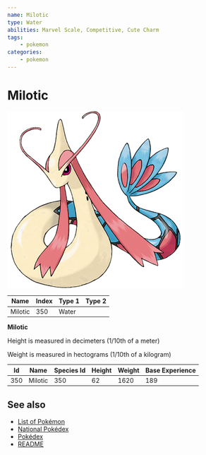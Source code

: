 ```yaml
---
name: Milotic
type: Water
abilities: Marvel Scale, Competitive, Cute Charm
tags:
    - pokemon
categories:
    - pokemon
---
```


# Milotic


![Milotic](images/350.png)

| **Name** | **Index** | **Type 1** | **Type 2** |
|----|----|----|----|
| Milotic | 350 | Water  |  |

**Milotic** 


Height is measured in decimeters (1/10th of a meter)

Weight is measured in hectograms (1/10th of a kilogram)

| **Id** | **Name** | **Species Id** | **Height** | **Weight** | **Base Experience** |
|--------|----------|----------------|------------|------------|---------------------|
| 350 | Milotic | 350 | 62 | 1620 | 189 |


## See also

- [List of Pokémon](../pokemon.md)
- [National Pokédex](../national_pokedex.md)
- [Pokédex](../pokedex.md)
- [README](../README.md)
